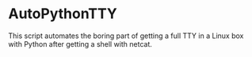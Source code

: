 # AutoPythonTTY
This script automates the boring part of getting a full TTY in a Linux box with Python after getting a shell with netcat.
